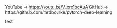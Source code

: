 YouTube -> https://youtu.be/V_xro1bcAuA
GitHub -> https://github.com/mrdbourke/pytorch-deep-learning


test